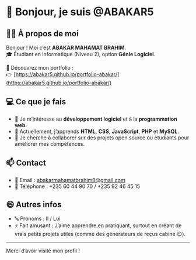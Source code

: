 # 👋 Bonjour, je suis @ABAKAR5

## 🙋‍♂️ À propos de moi

Bonjour ! Moi c’est **ABAKAR MAHAMAT BRAHIM**.  
🎓 Étudiant en informatique (Niveau 2), option **Génie Logiciel**.

🔗 Découvrez mon portfolio :  
👉 [https://abakar5.github.io/portfolio-abakar/](https://abakar5.github.io/portfolio-abakar/)

## 💻 Ce que je fais

- 👀 Je m’intéresse au **développement logiciel** et à la **programmation web**.  
- 🌱 Actuellement, j’apprends **HTML**, **CSS**, **JavaScript**, **PHP** et **MySQL**.  
- 💞️ Je cherche à collaborer sur des projets open source ou étudiants pour améliorer mes compétences.

## 📫 Contact

- 📧 Email : abakarmahamatbrahim8@gmail.com  
- 📱 Téléphone : +235 60 44 90 70 / +235 92 46 45 15  

## 😄 Autres infos

- 🔤 Pronoms : Il / Lui  
- ⚡ Fait amusant : J’aime apprendre en pratiquant, surtout en créant de vrais petits projets utiles (comme des générateurs de reçus cabine 😉).

---

Merci d’avoir visité mon profil !
